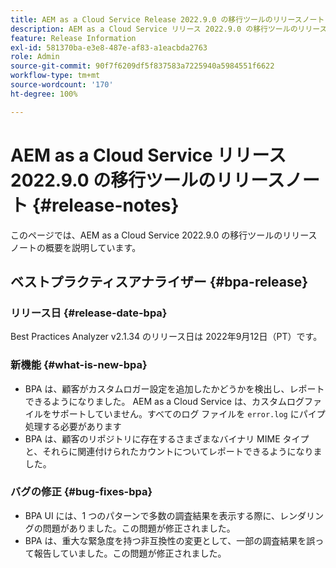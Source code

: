 ```yaml
---
title: AEM as a Cloud Service Release 2022.9.0 の移行ツールのリリースノート
description: AEM as a Cloud Service リリース 2022.9.0 の移行ツールのリリースノート
feature: Release Information
exl-id: 581370ba-e3e8-487e-af83-a1eacbda2763
role: Admin
source-git-commit: 90f7f6209df5f837583a7225940a5984551f6622
workflow-type: tm+mt
source-wordcount: '170'
ht-degree: 100%

---
```


# AEM as a Cloud Service リリース 2022.9.0 の移行ツールのリリースノート {#release-notes}

このページでは、AEM as a Cloud Service 2022.9.0 の移行ツールのリリースノートの概要を説明しています。

## ベストプラクティスアナライザー {#bpa-release}

### リリース日 {#release-date-bpa}

Best Practices Analyzer v2.1.34 のリリース日は 2022年9月12日（PT）です。

### 新機能 {#what-is-new-bpa}

* BPA は、顧客がカスタムロガー設定を追加したかどうかを検出し、レポートできるようになりました。 AEM as a Cloud Service は、カスタムログファイルをサポートしていません。すべてのログ ファイルを `error.log` にパイプ処理する必要があります
* BPA は、顧客のリポジトリに存在するさまざまなバイナリ MIME タイプと、それらに関連付けられたカウントについてレポートできるようになりました。

### バグの修正 {#bug-fixes-bpa}

* BPA UI には、1 つのパターンで多数の調査結果を表示する際に、レンダリングの問題がありました。この問題が修正されました。
* BPA は、重大な緊急度を持つ非互換性の変更として、一部の調査結果を誤って報告していました。この問題が修正されました。
